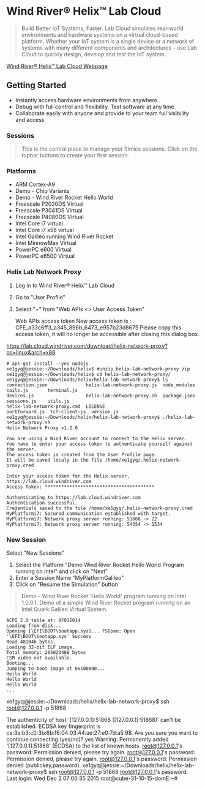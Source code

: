 Wind River® Helix™ Lab Cloud
==

> Build Better IoT Systems, Faster. Lab Cloud simulates real-world environments and hardware systems on a virtual cloud-based platform. Whether your IoT system is a single device or a network of systems with many different components and architectures - use Lab Cloud to quickly design, develop and test the IoT system.

[Wind River® Helix™ Lab Cloud Webpage](https://lab.cloud.windriver.com/)

## Getting Started

- Instantly access hardware environments from anywhere.
- Debug with full control and flexibility. Test software at any time.
- Collaborate easily with anyone and provide to your team full visibility and access

### Sessions

> This is the central place to manage your Simics sessions. Click on the topbar buttons to create your first session.

### Platforms

- ARM Cortex-A9
- Demo - Chip Variants
- Demo - Wind River Rocket Hello World
- Freescale P2020DS Virtual
- Freescale P3041DS Virtual
- Freescale P4080DS Virtual 
- Intel Core i7 virtual
- Intel Core i7 x58 virtual
- Intel Galileo running Wind River Rocket
- Intel MinnowMax Virtual
- PowerPC e600 Virtual
- PowerPC e6500 Virtual

### Helix Lab Network Proxy

1. Log in to Wind River® Helix™ Lab Cloud
2. Go to "User Profile"
3. Select "+" from "Web APIs <> User Access Token"

    Web APIs access token
    New access token is : 
    CFE_a33c6ff3_a345_896b_6473_e957b23d8675
    Please copy this access token, it will no longer be accessible after closing this dialog box.
    
https://lab.cloud.windriver.com/download/helix-network-proxy?os=linux&arch=x86

    # apt-get install --yes nodejs
    xe1gyq@jessie:~/Downloads/helix$ #unzip helix-lab-network-proxy.zip 
    xe1gyq@jessie:~/Downloads/helix$ cd helix-lab-network-proxy/
    xe1gyq@jessie:~/Downloads/helix/helix-lab-network-proxy$ ls
    connection.json              helix-lab-network-proxy.js  node_modules    sails.js       terminal.js
    devices.js                   helix-lab-network-proxy.sh  package.json    sessions.js    utils.js
    helix-lab-network-proxy.cmd  LICENSE                     portforward.js  tcf-client-js  version.js
    xe1gyq@jessie:~/Downloads/helix/helix-lab-network-proxy$ ./helix-lab-network-proxy.sh 
    Helix Network Proxy v1.2.0
    
    You are using a Wind River account to connect to the Helix server.
    You have to enter your access token to authenticate yourself against the server.
    The access token is created from the User Profile page.
    It will be saved localy in the file /home/xe1gyq/.helix-network-proxy.cred
    
    Enter your access token for the Helix server, https://lab.cloud.windriver.com
    Access Token: ****************************************
    
    Authenticating to https://lab.cloud.windriver.com
    Authentication successful.
    Credentials saved to the file /home/xe1gyq/.helix-network-proxy.cred
    MyPlatformi7: Secured communication established with target.
    MyPlatformi7: Network proxy server running: 51868 -> 22
    MyPlatformi7: Network proxy server running: 54354 -> 1534

### New Session

Select "New Sessions"

1. Select the Platform "Demo Wind River Rocket Hello World Program running on Intel" and click on "Next"
2. Enter a Session Name "MyPlatformGalileo"
3. Click on "Resume the Simulation" button

> Demo - Wind River Rocket 'Hello World' program running on Intel 1.0.0.1. Demo of a simple Wind River Rocket program running on an Intel Quark Galileo Virtual System.

    ACPI 2.0 table at: 0F01E014                       
    Loading from disk...   
    Opening [\EFI\BOOT\bootapp.sys]... FSOpen: Open '\EFI\BOOT\bootapp.sys' Success
    Read 481046 bytes.
    Loading 32-bit ELF image.
    Total memory: 265023488 bytes
    CSM video not available.                       
    Booting...        
    Jumping to boot image at 0x100000...
    Hello World
    Hello World
    Hello World
    ...


xe1gyq@jessie:~/Downloads/helix/helix-lab-network-proxy$ ssh root@127.0.0.1 -p 51868

The authenticity of host '[127.0.0.1]:51868 ([127.0.0.1]:51868)' can't be established.
ECDSA key fingerprint is ca:3e:b3:c0:3b:6b:f6:04:03:44:ae:27:e0:7d:a5:98.
Are you sure you want to continue connecting (yes/no)? yes
Warning: Permanently added '[127.0.0.1]:51868' (ECDSA) to the list of known hosts.
root@127.0.0.1's password: 
Permission denied, please try again.
root@127.0.0.1's password: 
Permission denied, please try again.
root@127.0.0.1's password: 
Permission denied (publickey,password).
xe1gyq@jessie:~/Downloads/helix/helix-lab-network-proxy$ ssh root@127.0.0.1 -p 51868
root@127.0.0.1's password: 
Last login: Wed Dec  2 07:00:35 2015
root@cube-31-10-15-domE:~# 
